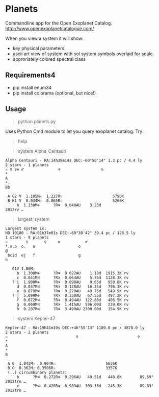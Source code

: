 Planets
=======

Commandline app for the Open Exoplanet Catalog.
http://www.openexoplanetcatalogue.com/

When you view a system it will show:
* key physical parameters.
* ascii art view of system with sol system symbols overlaid for scale.
* approriately colored spectral class

Requirements4
------------

* pip install enum34
* pip install colorama (optional, but nice!)

Usage
-----

> python planets.py

Uses Python Cmd module to let you query exoplanet catalog.
Try:

> help

> system Alpha_Centauri

    Alpha Centauri - RA:14h39m14s DEC:-60°50'14" 1.3 pc / 4.4 ly
    2 stars - 1 planets
    ☉ ☿ ♀⊕ ♂               ♃                  ♄                                     
    *                                                                               
    A                                                                               
    *.                                                                              
    Bb                                                                              
     
     A G2 V  1.105M☉  1.227R☉                      5790K 
     B K1 V  0.934M☉  0.865R☉                      5260K 
         b  1.130M⊕      ?R♃  0.040AU    3.23d                        2012rv …


> largest_system

    Largest system is:
    HD 10180 - RA:01h37m01s DEC:-60°30'42" 39.4 pc / 128.5 ly
    1 stars - 9 planets
    ☉        ☿       ♀     ⊕           ♂                                            
    *.o.o  o.   o                   o                                              @
     bcid  ej   f                   g                                              h
     
       G1V 1.06M☉
         b  1.300M⊕      ?R♃  0.022AU    1.18d  1915.3K rv
         c  0.041M♃      ?R♃  0.064AU    5.76d  1128.3K rv
       ? i  1.900M⊕      ?R♃  0.090AU    9.65d   950.0K rv
         d  0.037M♃      ?R♃  0.128AU   16.35d   796.3K rv
         e  0.079M♃      ?R♃  0.270AU   49.75d   549.9K rv
       ? j  5.099M⊕      ?R♃  0.330AU   67.55d   497.2K rv
         f  0.072M♃      ?R♃  0.494AU  122.88d   406.5K rv
         g  0.069M♃      ?R♃  1.415AU  596.00d   239.0K rv
         h  0.207M♃      ?R♃  3.490AU 2300.00d   154.9K rv

> system Kepler-47

    Kepler-47 - RA:19h41m19s DEC:+46°55'13" 1189.0 pc / 3878.0 ly
    2 stars - 2 planets
    ☉                              ☿                          ♀                     
    *                                                                               
    A                                                                               
    *                                                                               
    B                                                                               
     
     A G  1.043M☉  0.964R☉                      5636K 
     B G  0.362M☉ 0.3506R☉                      3357K 
     (..) circumbinary planets:
         b      ?M♃  0.272R♃  0.296AU   49.51d   448.8K        89.59° 2012trn …
         c      ?M♃  0.420R♃  0.989AU  303.16d   245.3K        89.83° 2012trn …
